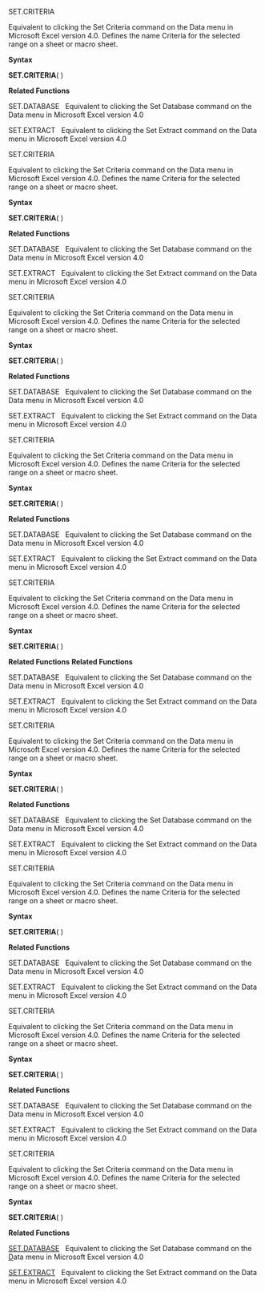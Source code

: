 SET.CRITERIA

Equivalent to clicking the Set Criteria command on the Data menu in
Microsoft Excel version 4.0. Defines the name Criteria for the selected
range on a sheet or macro sheet.

**Syntax**

**SET.CRITERIA**( )

**Related Functions**

SET.DATABASE   Equivalent to clicking the Set Database command on the
Data menu in Microsoft Excel version 4.0

SET.EXTRACT   Equivalent to clicking the Set Extract command on the Data
menu in Microsoft Excel version 4.0


SET.CRITERIA

Equivalent to clicking the Set Criteria command on the Data menu in
Microsoft Excel version 4.0. Defines the name Criteria for the selected
range on a sheet or macro sheet.

**Syntax**

**SET.CRITERIA**( )

**Related Functions**

SET.DATABASE   Equivalent to clicking the Set Database command on the
Data menu in Microsoft Excel version 4.0

SET.EXTRACT   Equivalent to clicking the Set Extract command on the Data
menu in Microsoft Excel version 4.0


SET.CRITERIA

Equivalent to clicking the Set Criteria command on the Data menu in
Microsoft Excel version 4.0. Defines the name Criteria for the selected
range on a sheet or macro sheet.

**Syntax**

**SET.CRITERIA**( )

**Related Functions**

SET.DATABASE   Equivalent to clicking the Set Database command on the
Data menu in Microsoft Excel version 4.0

SET.EXTRACT   Equivalent to clicking the Set Extract command on the Data
menu in Microsoft Excel version 4.0


SET.CRITERIA

Equivalent to clicking the Set Criteria command on the Data menu in
Microsoft Excel version 4.0. Defines the name Criteria for the selected
range on a sheet or macro sheet.

**Syntax**

**SET.CRITERIA**( )

**Related Functions**

SET.DATABASE   Equivalent to clicking the Set Database command on the
Data menu in Microsoft Excel version 4.0

SET.EXTRACT   Equivalent to clicking the Set Extract command on the Data
menu in Microsoft Excel version 4.0


SET.CRITERIA

Equivalent to clicking the Set Criteria command on the Data menu in
Microsoft Excel version 4.0. Defines the name Criteria for the selected
range on a sheet or macro sheet.

**Syntax**

**SET.CRITERIA**( )

**Related Functions**
**Related Functions**

SET.DATABASE   Equivalent to clicking the Set Database command on the
Data menu in Microsoft Excel version 4.0

SET.EXTRACT   Equivalent to clicking the Set Extract command on the Data
menu in Microsoft Excel version 4.0


SET.CRITERIA

Equivalent to clicking the Set Criteria command on the Data menu in
Microsoft Excel version 4.0. Defines the name Criteria for the selected
range on a sheet or macro sheet.

**Syntax**

**SET.CRITERIA**( )

**Related Functions**

SET.DATABASE   Equivalent to clicking the Set Database command on the
Data menu in Microsoft Excel version 4.0

SET.EXTRACT   Equivalent to clicking the Set Extract command on the Data
menu in Microsoft Excel version 4.0


SET.CRITERIA

Equivalent to clicking the Set Criteria command on the Data menu in
Microsoft Excel version 4.0. Defines the name Criteria for the selected
range on a sheet or macro sheet.

**Syntax**

**SET.CRITERIA**( )

**Related Functions**

SET.DATABASE   Equivalent to clicking the Set Database command on the
Data menu in Microsoft Excel version 4.0

SET.EXTRACT   Equivalent to clicking the Set Extract command on the Data
menu in Microsoft Excel version 4.0


SET.CRITERIA

Equivalent to clicking the Set Criteria command on the Data menu in
Microsoft Excel version 4.0. Defines the name Criteria for the selected
range on a sheet or macro sheet.

**Syntax**

**SET.CRITERIA**( )

**Related Functions**

SET.DATABASE   Equivalent to clicking the Set Database command on the
Data menu in Microsoft Excel version 4.0

SET.EXTRACT   Equivalent to clicking the Set Extract command on the Data
menu in Microsoft Excel version 4.0


SET.CRITERIA

Equivalent to clicking the Set Criteria command on the Data menu in
Microsoft Excel version 4.0. Defines the name Criteria for the selected
range on a sheet or macro sheet.

**Syntax**

**SET.CRITERIA**( )

**Related Functions**

[SET.DATABASE](SET.DATABASE.md)   Equivalent to clicking the Set Database command on the
[D](D.md)ata menu in Microsoft Excel version 4.0

[SET.EXTRACT](SET.EXTRACT.md)   Equivalent to clicking the Set Extract command on the Data
menu in Microsoft Excel version 4.0


